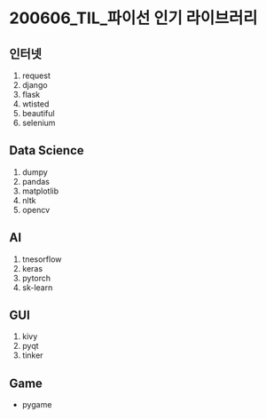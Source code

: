 # 200606_TIL_파이선 인기 라이브러리
## 인터넷
1. request
2. django
3. flask
4. wtisted
5. beautiful
6. selenium

## Data Science
1. dumpy
2. pandas
3. matplotlib
4. nltk
5. opencv

## AI
1. tnesorflow
2. keras
3. pytorch
4. sk-learn

## GUI
1. kivy
2. pyqt
3. tinker

## Game
* pygame
